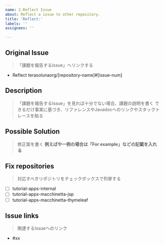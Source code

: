 ```yaml
---
name: 2.Reflect Issue
about: Reflect a issue to other repository.
title: 'Reflect:'
labels: ''
assignees: ''

---
```


## Original Issue
> 「課題を報告するIssue」へリンクする

- Reflect terasolunaorg/[repository-name]#[issue-num]

## Description
> 「課題を報告するIssue」を見れば十分でない場合、課題の説明を書く
> できるだけ事実に基づき、リファレンスやJavadocへのリンクやスタックトレースを貼る

## Possible Solution
> 修正案を書く
> **例えばや一例の場合は「For example」などの記載を入れる**

## Fix repositories
> 対応すべきリポジトリをチェックボックスで列挙する

- [ ] tutorial-apps-internal
- [ ] tutorial-apps-macchinetta-jsp
- [ ] tutorial-apps-macchinetta-thymeleaf

## Issue links
> 関連するIssueへのリンク

- #xx
